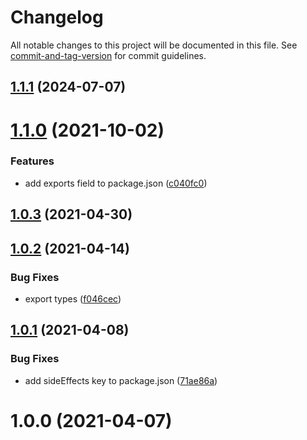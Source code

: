 # Changelog

All notable changes to this project will be documented in this file. See [commit-and-tag-version](https://github.com/absolute-version/commit-and-tag-version) for commit guidelines.

## [1.1.1](https://github.com/dmnsgn/geom-export-obj/compare/v1.1.0...v1.1.1) (2024-07-07)



# [1.1.0](https://github.com/dmnsgn/geom-export-obj/compare/v1.0.3...v1.1.0) (2021-10-02)


### Features

* add exports field to package.json ([c040fc0](https://github.com/dmnsgn/geom-export-obj/commit/c040fc0bb9bb02624d1b7aa68d344bc796437649))



## [1.0.3](https://github.com/dmnsgn/geom-export-obj/compare/v1.0.2...v1.0.3) (2021-04-30)



## [1.0.2](https://github.com/dmnsgn/geom-export-obj/compare/v1.0.1...v1.0.2) (2021-04-14)


### Bug Fixes

* export types ([f046cec](https://github.com/dmnsgn/geom-export-obj/commit/f046cecfa66aac9372168a2f34e05e5e7ebf6930))



## [1.0.1](https://github.com/dmnsgn/geom-export-obj/compare/v1.0.0...v1.0.1) (2021-04-08)


### Bug Fixes

* add sideEffects key to package.json ([71ae86a](https://github.com/dmnsgn/geom-export-obj/commit/71ae86a1a7b6d95e0b59b6b164db57e6282d3c62))



# 1.0.0 (2021-04-07)
